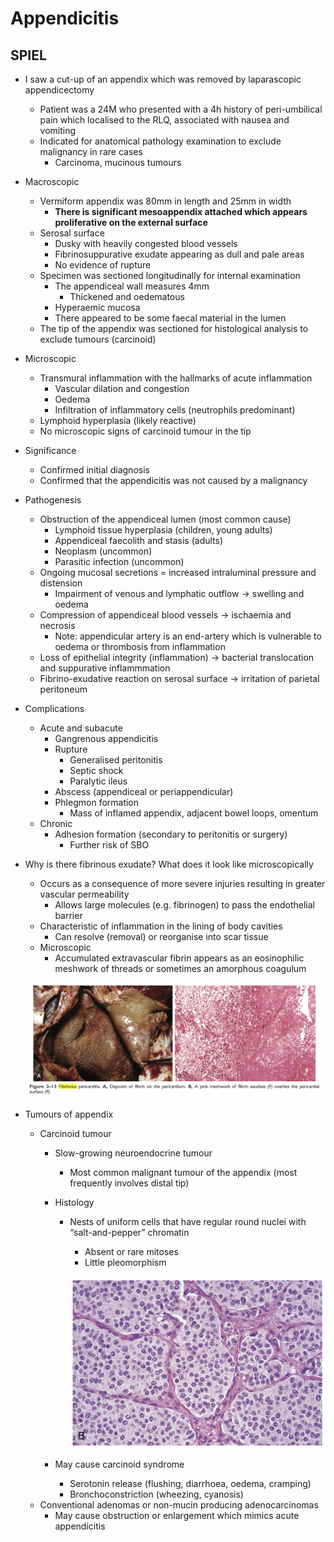 # Appendicitis

## SPIEL

- I saw a cut-up of an appendix which was removed by laparascopic appendicectomy
    - Patient was a 24M who presented with a 4h history of peri-umbilical pain which localised to the RLQ, associated with nausea and vomiting
    - Indicated for anatomical pathology examination to exclude malignancy in rare cases
        - Carcinoma, mucinous tumours
- Macroscopic
    - Vermiform appendix was 80mm in length and 25mm in width
        - **There is significant mesoappendix attached which appears proliferative on the external surface**
    - Serosal surface
        - Dusky with heavily congested blood vessels
        - Fibrinosuppurative exudate appearing as dull and pale areas
        - No evidence of rupture
    - Specimen was sectioned longitudinally for internal examination
        - The appendiceal wall measures 4mm
            - Thickened and oedematous
        - Hyperaemic mucosa
        - There appeared to be some faecal material in the lumen
    - The tip of the appendix was sectioned for histological analysis to exclude tumours (carcinoid)
- Microscopic
    - Transmural inflammation with the hallmarks of acute inflammation
        - Vascular dilation and congestion
        - Oedema
        - Infiltration of inflammatory cells (neutrophils predominant)
    - Lymphoid hyperplasia (likely reactive)
    - No microscopic signs of carcinoid tumour in the tip
- Significance
    - Confirmed initial diagnosis
    - Confirmed that the appendicitis was not caused by a malignancy
    
- Pathogenesis
    - Obstruction of the appendiceal lumen (most common cause)
        - Lymphoid tissue hyperplasia (children, young adults)
        - Appendiceal faecolith and stasis (adults)
        - Neoplasm (uncommon)
        - Parasitic infection (uncommon)
    - Ongoing mucosal secretions = increased intraluminal pressure and distension
        - Impairment of venous and lymphatic outflow → swelling and oedema
    - Compression of appendiceal blood vessels → ischaemia and necrosis
        - Note: appendicular artery is an end-artery which is vulnerable to oedema or thrombosis from inflammation
    - Loss of epithelial integrity (inflammation) → bacterial translocation and suppurative inflammmation
    - Fibrino-exudative reaction on serosal surface → irritation of parietal peritoneum
- Complications
    - Acute and subacute
        - Gangrenous appendicitis
        - Rupture
            - Generalised peritonitis
            - Septic shock
            - Paralytic ileus
        - Abscess (appendiceal or periappendicular)
        - Phlegmon formation
            - Mass of inflamed appendix, adjacent bowel loops, omentum
    - Chronic
        - Adhesion formation (secondary to peritonitis or surgery)
            - Further risk of SBO
- Why is there fibrinous exudate? What does it look like microscopically
    - Occurs as a consequence of more severe injuries resulting in greater vascular permeability
        - Allows large molecules (e.g. fibrinogen) to pass the endothelial barrier
    - Characteristic of inflammation in the lining of body cavities
        - Can resolve (removal) or reorganise into scar tissue
    - Microscopic
        - Accumulated extravascular fibrin appears as an eosinophilic meshwork of threads or sometimes an amorphous coagulum
    
    ![Screenshot 2023-11-09 at 10.09.49 pm.png](Appendicitis%201300acf2446a816f8078e25dce49a2af/Screenshot_2023-11-09_at_10.09.49_pm.png)
    
- Tumours of appendix
    - Carcinoid tumour
        - Slow-growing neuroendocrine tumour
            - Most common malignant tumour of the appendix (most frequently involves distal tip)
        - Histology
            - Nests of uniform cells that have regular round nuclei with “salt-and-pepper” chromatin
                - Absent or rare mitoses
                - Little pleomorphism
                
                ![Screenshot 2023-11-08 at 10.45.12 pm.png](Appendicitis%201300acf2446a816f8078e25dce49a2af/Screenshot_2023-11-08_at_10.45.12_pm.png)
                
        - May cause carcinoid syndrome
            - Serotonin release (flushing, diarrhoea, oedema, cramping)
            - Bronchoconstriction (wheezing, cyanosis)
    - Conventional adenomas or non-mucin producing adenocarcinomas
        - May cause obstruction or enlargement which mimics acute appendicitis
